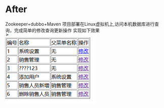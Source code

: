 # After
Zookeeper+dubbo+Maven
项目部署在Linux虚拟机上,访问本机数据库进行查询，完成简单的修改查询更新操作
实现如下效果
![image](https://github.com/15719298615/After/blob/master/QQ%E6%88%AA%E5%9B%BE20190902152249.png)
